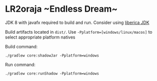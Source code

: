 # LR2oraja ~Endless Dream~

JDK 8 with javafx required to build and run. Consider using [liberica JDK](https://bell-sw.com/pages/downloads/#jdk-8-lts)

Build artifacts located in `dist/`. Use `-Pplatform=[windows/linux/macos]` to select appropriate platform natives

Build command:

`./gradlew core:shadowJar -Pplatform=windows`

Run command:

`./gradlew core:runShadow -Pplatform=windows`

